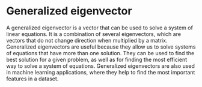 # Generalized eigenvector

A generalized eigenvector is a vector that can be used to solve a system of linear equations. It is a combination of several eigenvectors, which are vectors that do not change direction when multiplied by a matrix. Generalized eigenvectors are useful because they allow us to solve systems of equations that have more than one solution. They can be used to find the best solution for a given problem, as well as for finding the most efficient way to solve a system of equations. Generalized eigenvectors are also used in machine learning applications, where they help to find the most important features in a dataset.
